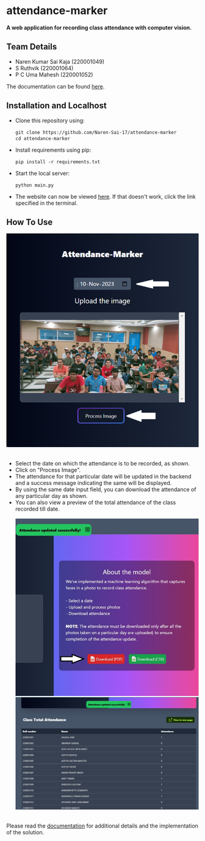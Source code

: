 # attendance-marker
<strong>A web application for recording class attendance with computer vision.</strong>

## Team Details
* Naren Kumar Sai Kaja (220001049)
* S Ruthvik (220001064)
* P C Uma Mahesh (220001052)

 The documentation can be found [here](https://github.com/Naren-Sai-17/attendance-marker/blob/master/documentation.md).

## Installation and Localhost
* Clone this repository using:
  ```
  git clone https://github.com/Naren-Sai-17/attendance-marker
  cd attendance-marker
  ```
* Install requirements using pip:
  ```
  pip install -r requirements.txt
  ```
* Start the local server:
  ```
  python main.py
  ```
* The website can now be viewed [here](http://127.0.0.1:5000). If that doesn't work, click the link specified in the terminal.

## How To Use
  ![Image Upload](https://github.com/Naren-Sai-17/attendance-marker/blob/master/doc_images/attendance-img.png "Image Upload") <br> <br>
* Select the date on which the attendance is to be recorded, as shown.<br>
* Click on "Process Image".
* The attendance for that particular date will be updated in the backend and a success message indicating the same will be displayed.
* By using the same date input field, you can download the attendance of any particular day as shown.
* You can also view a preview of the total attendance of the class recorded till date. <br> <br>
  ![Download](https://github.com/Naren-Sai-17/attendance-marker/blob/master/doc_images/download-option.jpg "Download")
  ![Attendance Preview](https://github.com/Naren-Sai-17/attendance-marker/blob/master/doc_images/preview.jpg "Preview") <br> <br>


Please read the [documentation](https://github.com/Naren-Sai-17/attendance-marker/blob/master/documentation.md) for additional details and the implementation of the solution. 
